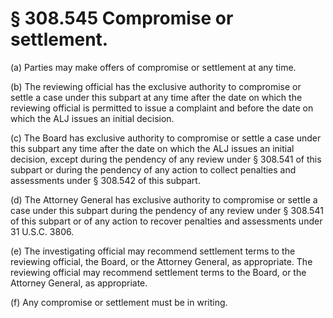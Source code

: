 # § 308.545   Compromise or settlement.

(a) Parties may make offers of compromise or settlement at any time. 


(b) The reviewing official has the exclusive authority to compromise or settle a case under this subpart at any time after the date on which the reviewing official is permitted to issue a complaint and before the date on which the ALJ issues an initial decision. 


(c) The Board has exclusive authority to compromise or settle a case under this subpart any time after the date on which the ALJ issues an initial decision, except during the pendency of any review under § 308.541 of this subpart or during the pendency of any action to collect penalties and assessments under § 308.542 of this subpart. 


(d) The Attorney General has exclusive authority to compromise or settle a case under this subpart during the pendency of any review under § 308.541 of this subpart or of any action to recover penalties and assessments under 31 U.S.C. 3806. 


(e) The investigating official may recommend settlement terms to the reviewing official, the Board, or the Attorney General, as appropriate. The reviewing official may recommend settlement terms to the Board, or the Attorney General, as appropriate. 


(f) Any compromise or settlement must be in writing. 




